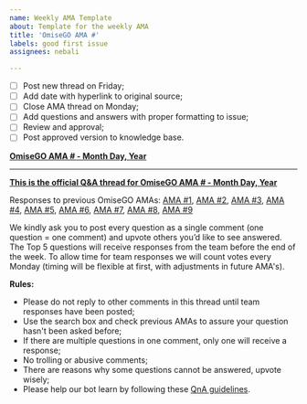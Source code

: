 ```yaml
---
name: Weekly AMA Template
about: Template for the weekly AMA
title: 'OmiseGO AMA #'
labels: good first issue
assignees: nebali

---
```


- [ ] Post new thread on Friday;
- [ ] Add date with hyperlink to original source;
- [ ] Close AMA thread on Monday;
- [ ] Add questions and answers with proper formatting to issue;
- [ ] Review and approval;
- [ ] Post approved version to knowledge base.

**[OmiseGO AMA # - Month Day, Year](#)**

***

**[This is the official Q&A thread for OmiseGO AMA # - Month Day, Year](#)**

Responses to previous OmiseGO AMAs: [AMA #1](https://www.reddit.com/r/omise_go/comments/8l26cg/official_question_thread_for_omisego_ama_1/), [AMA #2](https://www.reddit.com/r/omise_go/comments/9qemoy/omisego_ama_2_october_22_2018/), [AMA #3](https://www.reddit.com/r/omise_go/comments/9sag1u/omisego_ama_3_october_29_2018/), [AMA #4](https://www.reddit.com/r/omise_go/comments/9ubemn/omisego_ama_4_november_5_2018/), [AMA #5](https://www.reddit.com/r/omise_go/comments/9wbfxe/omisego_ama_5_november_12_2018/), [AMA #6](https://www.reddit.com/r/omise_go/comments/9y464i/omisego_ama_6_november_18_2018/), [AMA #7](https://www.reddit.com/r/omise_go/comments/9zuwfc/omisego_ama_7_november_23_2018/), [AMA #8](https://www.reddit.com/r/omise_go/comments/a1yzns/omisego_ama_8_november_30_2018/), [AMA #9](https://www.reddit.com/r/omise_go/comments/a47365/omisego_ama_9_december_7_2018/)

We kindly ask you to post every question as a single comment (one question = one comment) and upvote others you’d like to see answered. The Top 5 questions will receive responses from the team before the end of the week. To allow time for team responses we will count votes every Monday (timing will be flexible at first, with adjustments in future AMA's).

**Rules:**

- Please do not reply to other comments in this thread until team responses have been posted;
- Use the search box and check previous AMAs to assure your question hasn't been asked before;
- If there are multiple questions in one comment, only one will receive a response;
- No trolling or abusive comments;
- There are reasons why some questions cannot be answered, upvote wisely;
- Please help our bot learn by following these [QnA guidelines](https://github.com/buildOMG/kb/blob/master/qna/qna_data.md).
